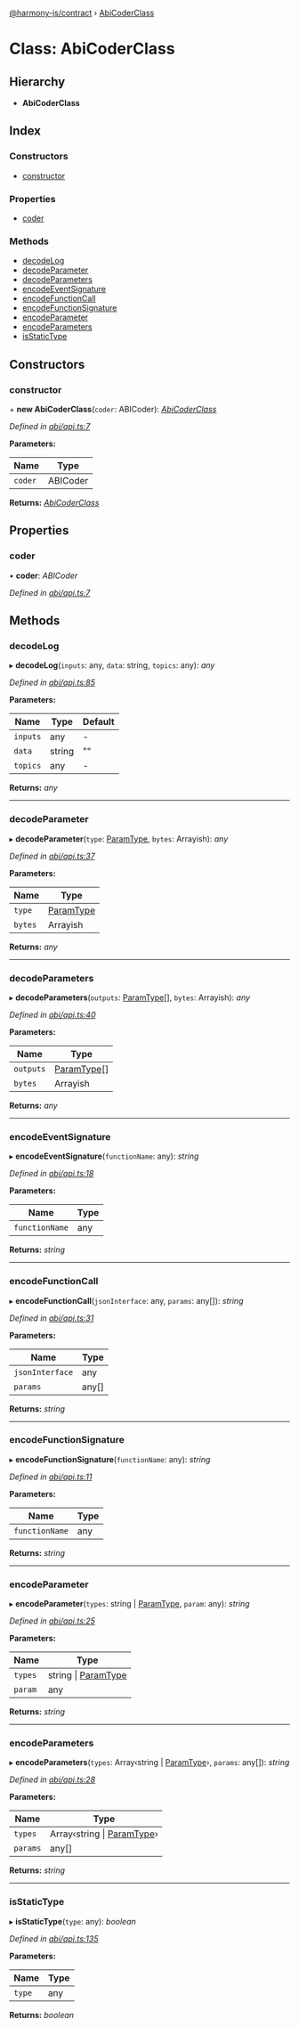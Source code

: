 [@harmony-js/contract](../globals.md) › [AbiCoderClass](abicoderclass.md)

# Class: AbiCoderClass

## Hierarchy

* **AbiCoderClass**

## Index

### Constructors

* [constructor](abicoderclass.md#constructor)

### Properties

* [coder](abicoderclass.md#coder)

### Methods

* [decodeLog](abicoderclass.md#decodelog)
* [decodeParameter](abicoderclass.md#decodeparameter)
* [decodeParameters](abicoderclass.md#decodeparameters)
* [encodeEventSignature](abicoderclass.md#encodeeventsignature)
* [encodeFunctionCall](abicoderclass.md#encodefunctioncall)
* [encodeFunctionSignature](abicoderclass.md#encodefunctionsignature)
* [encodeParameter](abicoderclass.md#encodeparameter)
* [encodeParameters](abicoderclass.md#encodeparameters)
* [isStaticType](abicoderclass.md#isstatictype)

## Constructors

###  constructor

\+ **new AbiCoderClass**(`coder`: ABICoder): *[AbiCoderClass](abicoderclass.md)*

*Defined in [abi/api.ts:7](https://github.com/FireStack-Lab/Harmony-sdk-core/blob/33571de/packages/harmony-contract/src/abi/api.ts#L7)*

**Parameters:**

Name | Type |
------ | ------ |
`coder` | ABICoder |

**Returns:** *[AbiCoderClass](abicoderclass.md)*

## Properties

###  coder

• **coder**: *ABICoder*

*Defined in [abi/api.ts:7](https://github.com/FireStack-Lab/Harmony-sdk-core/blob/33571de/packages/harmony-contract/src/abi/api.ts#L7)*

## Methods

###  decodeLog

▸ **decodeLog**(`inputs`: any, `data`: string, `topics`: any): *any*

*Defined in [abi/api.ts:85](https://github.com/FireStack-Lab/Harmony-sdk-core/blob/33571de/packages/harmony-contract/src/abi/api.ts#L85)*

**Parameters:**

Name | Type | Default |
------ | ------ | ------ |
`inputs` | any | - |
`data` | string | "" |
`topics` | any | - |

**Returns:** *any*

___

###  decodeParameter

▸ **decodeParameter**(`type`: [ParamType](../interfaces/paramtype.md), `bytes`: Arrayish): *any*

*Defined in [abi/api.ts:37](https://github.com/FireStack-Lab/Harmony-sdk-core/blob/33571de/packages/harmony-contract/src/abi/api.ts#L37)*

**Parameters:**

Name | Type |
------ | ------ |
`type` | [ParamType](../interfaces/paramtype.md) |
`bytes` | Arrayish |

**Returns:** *any*

___

###  decodeParameters

▸ **decodeParameters**(`outputs`: [ParamType](../interfaces/paramtype.md)[], `bytes`: Arrayish): *any*

*Defined in [abi/api.ts:40](https://github.com/FireStack-Lab/Harmony-sdk-core/blob/33571de/packages/harmony-contract/src/abi/api.ts#L40)*

**Parameters:**

Name | Type |
------ | ------ |
`outputs` | [ParamType](../interfaces/paramtype.md)[] |
`bytes` | Arrayish |

**Returns:** *any*

___

###  encodeEventSignature

▸ **encodeEventSignature**(`functionName`: any): *string*

*Defined in [abi/api.ts:18](https://github.com/FireStack-Lab/Harmony-sdk-core/blob/33571de/packages/harmony-contract/src/abi/api.ts#L18)*

**Parameters:**

Name | Type |
------ | ------ |
`functionName` | any |

**Returns:** *string*

___

###  encodeFunctionCall

▸ **encodeFunctionCall**(`jsonInterface`: any, `params`: any[]): *string*

*Defined in [abi/api.ts:31](https://github.com/FireStack-Lab/Harmony-sdk-core/blob/33571de/packages/harmony-contract/src/abi/api.ts#L31)*

**Parameters:**

Name | Type |
------ | ------ |
`jsonInterface` | any |
`params` | any[] |

**Returns:** *string*

___

###  encodeFunctionSignature

▸ **encodeFunctionSignature**(`functionName`: any): *string*

*Defined in [abi/api.ts:11](https://github.com/FireStack-Lab/Harmony-sdk-core/blob/33571de/packages/harmony-contract/src/abi/api.ts#L11)*

**Parameters:**

Name | Type |
------ | ------ |
`functionName` | any |

**Returns:** *string*

___

###  encodeParameter

▸ **encodeParameter**(`types`: string | [ParamType](../interfaces/paramtype.md), `param`: any): *string*

*Defined in [abi/api.ts:25](https://github.com/FireStack-Lab/Harmony-sdk-core/blob/33571de/packages/harmony-contract/src/abi/api.ts#L25)*

**Parameters:**

Name | Type |
------ | ------ |
`types` | string &#124; [ParamType](../interfaces/paramtype.md) |
`param` | any |

**Returns:** *string*

___

###  encodeParameters

▸ **encodeParameters**(`types`: Array‹string | [ParamType](../interfaces/paramtype.md)›, `params`: any[]): *string*

*Defined in [abi/api.ts:28](https://github.com/FireStack-Lab/Harmony-sdk-core/blob/33571de/packages/harmony-contract/src/abi/api.ts#L28)*

**Parameters:**

Name | Type |
------ | ------ |
`types` | Array‹string &#124; [ParamType](../interfaces/paramtype.md)› |
`params` | any[] |

**Returns:** *string*

___

###  isStaticType

▸ **isStaticType**(`type`: any): *boolean*

*Defined in [abi/api.ts:135](https://github.com/FireStack-Lab/Harmony-sdk-core/blob/33571de/packages/harmony-contract/src/abi/api.ts#L135)*

**Parameters:**

Name | Type |
------ | ------ |
`type` | any |

**Returns:** *boolean*
